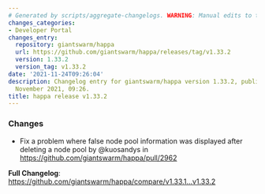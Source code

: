 ```yaml
---
# Generated by scripts/aggregate-changelogs. WARNING: Manual edits to this files will be overwritten.
changes_categories:
- Developer Portal
changes_entry:
  repository: giantswarm/happa
  url: https://github.com/giantswarm/happa/releases/tag/v1.33.2
  version: 1.33.2
  version_tag: v1.33.2
date: '2021-11-24T09:26:04'
description: Changelog entry for giantswarm/happa version 1.33.2, published on 24
  November 2021, 09:26.
title: happa release v1.33.2
---
```


### Changes

* Fix a problem where false node pool information was displayed after deleting a node pool by @kuosandys in https://github.com/giantswarm/happa/pull/2962

**Full Changelog**: https://github.com/giantswarm/happa/compare/v1.33.1...v1.33.2
